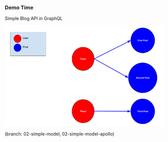 ### Demo Time

Simple Blog API in GraphQL

<img class="stretch" src="images/Simple Blog.png" />

(branch: 02-simple-model, 02-simple-model-apollo)